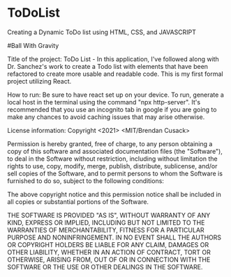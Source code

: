 # ToDoList
Creating a Dynamic ToDo list using HTML, CSS, and JAVASCRIPT

#Ball With Gravity

Title of the project: ToDo List - In this application, I've followed along with Dr. Sanchez's work to create a Todo list with elements that have been refactored to create more usable and readable code.  This is my first formal project utilizing React.

How to run: Be sure to have react set up on your device. To run, generate a local host in the terminal using the command "npx http-server".  It's recommended that you use an incognito tab in google if you are going to make any chances to avoid caching issues that may arise otherwise.

License information: Copyright <2021> <MIT/Brendan Cusack>

Permission is hereby granted, free of charge, to any person obtaining a copy of this software and associated documentation files (the "Software"), to deal in the Software without restriction, including without limitation the rights to use, copy, modify, merge, publish, distribute, sublicense, and/or sell copies of the Software, and to permit persons to whom the Software is furnished to do so, subject to the following conditions:

The above copyright notice and this permission notice shall be included in all copies or substantial portions of the Software.

THE SOFTWARE IS PROVIDED "AS IS", WITHOUT WARRANTY OF ANY KIND, EXPRESS OR IMPLIED, INCLUDING BUT NOT LIMITED TO THE WARRANTIES OF MERCHANTABILITY, FITNESS FOR A PARTICULAR PURPOSE AND NONINFRINGEMENT. IN NO EVENT SHALL THE AUTHORS OR COPYRIGHT HOLDERS BE LIABLE FOR ANY CLAIM, DAMAGES OR OTHER LIABILITY, WHETHER IN AN ACTION OF CONTRACT, TORT OR OTHERWISE, ARISING FROM, OUT OF OR IN CONNECTION WITH THE SOFTWARE OR THE USE OR OTHER DEALINGS IN THE SOFTWARE.
